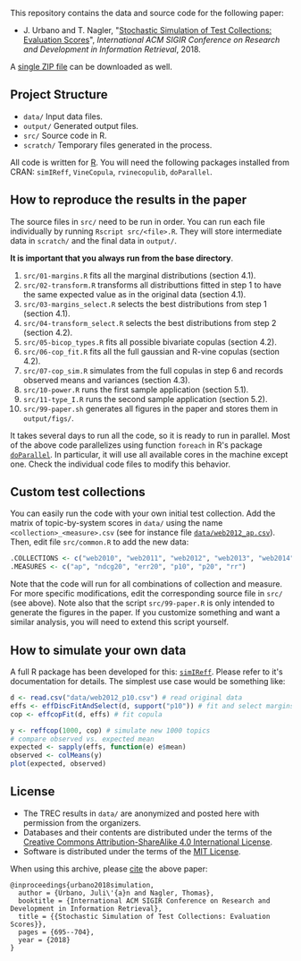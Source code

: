 This repository contains the data and source code for the following paper:

* J. Urbano and T. Nagler, "[Stochastic Simulation of Test Collections: Evaluation Scores](http://julian-urbano.info/files/publications/065-stochastic-simulation-test-collections-evaluation-scores.pdf)", *International ACM SIGIR Conference on Research and Development in Information Retrieval*, 2018.

A [single ZIP file](https://github.com/julian-urbano/sigir2018-simulation/archive/master.zip) can be downloaded as well.

## Project Structure

* `data/` Input data files.
* `output/` Generated output files.
* `src/` Source code in R.
* `scratch/` Temporary files generated in the process.

All code is written for [R](https://www.r-project.org). You will need the following packages installed from CRAN: `simIReff`, `VineCopula`, `rvinecopulib`, `doParallel`.

## How to reproduce the results in the paper 

The source files in `src/` need to be run in order. You can run each file individually by running `Rscript src/<file>.R`. They will store intermediate data in `scratch/` and the final data in `output/`.

**It is important that you always run from the base directory**.

1. `src/01-margins.R` fits all the marginal distributions (section 4.1).
2. `src/02-transform.R` transforms all distributtions fitted in step 1 to have the same expected value as in the original data (section 4.1).
3. `src/03-margins_select.R` selects the best distributions from step 1 (section 4.1).
4. `src/04-transform_select.R` selects the best distributions from step 2 (section 4.2).
5. `src/05-bicop_types.R` fits all possible bivariate copulas (section 4.2).
6. `src/06-cop_fit.R` fits all the full gaussian and R-vine copulas (section 4.2).
7. `src/07-cop_sim.R` simulates from the full copulas in step 6 and records observed means and variances (section 4.3).
8. `src/10-power.R` runs the first sample application (section 5.1).
9. `src/11-type_I.R` runs the second sample application (section 5.2).
7. `src/99-paper.sh` generates all figures in the paper and stores them in `output/figs/`.

It takes several days to run all the code, so it is ready to run in parallel. Most of the above code parallelizes using function `foreach` in R's package [`doParallel`](https://cran.r-project.org/web/packages/doParallel/index.html). In particular, it will use all available cores in the machine except one. Check the individual code files to modify this behavior.

## Custom test collections

You can easily run the code with your own initial test collection. Add the matrix of topic-by-system scores in `data/` using the name `<collection>_<measure>.csv` (see for instance file [`data/web2012_ap.csv`](/data/web2012_ap.csv)). Then, edit file `src/common.R` to add the new data:

```r
.COLLECTIONS <- c("web2010", "web2011", "web2012", "web2013", "web2014")
.MEASURES <- c("ap", "ndcg20", "err20", "p10", "p20", "rr")
```

Note that the code will run for all combinations of collection and measure. For more specific modifications, edit the corresponding source file in `src/` (see above). Note also that the script `src/99-paper.R` is only intended to generate the figures in the paper. If you customize something and want a similar analysis, you will need to extend this script yourself.

## How to simulate your own data

A full R package has been developed for this: [`simIReff`](https://cran.r-project.org/web/packages/simIReff/index.html). Please refer to it's documentation for details. The simplest use case would be something like:

```r
d <- read.csv("data/web2012_p10.csv") # read original data
effs <- effDiscFitAndSelect(d, support("p10")) # fit and select margins
cop <- effcopFit(d, effs) # fit copula

y <- reffcop(1000, cop) # simulate new 1000 topics
# compare observed vs. expected mean
expected <- sapply(effs, function(e) e$mean)
observed <- colMeans(y)
plot(expected, observed)
```

## License

* The TREC results in `data/` are anonymized and posted here with permission from the organizers.
* Databases and their contents are distributed under the terms of the [Creative Commons Attribution-ShareAlike 4.0 International License](http://creativecommons.org/licenses/by-sa/4.0/).
* Software is distributed under the terms of the [MIT License](https://opensource.org/licenses/MIT).

When using this archive, please [cite](CITE.bib) the above paper:

    @inproceedings{urbano2018simulation,
      author = {Urbano, Juli\'{a}n and Nagler, Thomas},
      booktitle = {International ACM SIGIR Conference on Research and Development in Information Retrieval},
      title = {{Stochastic Simulation of Test Collections: Evaluation Scores}},
      pages = {695--704},
      year = {2018}
    }
